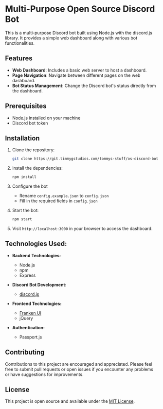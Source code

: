 # Multi-Purpose Open Source Discord Bot

This is a multi-purpose Discord bot built using Node.js with the discord.js library. It provides a simple web dashboard along with various bot functionalities.

## Features

- **Web Dashboard**: Includes a basic web server to host a dashboard.
- **Page Navigation**: Navigate between different pages on the web dashboard.
- **Bot Status Management**: Change the Discord bot's status directly from the dashboard.

## Prerequisites

- Node.js installed on your machine
- Discord bot token

## Installation

1. Clone the repository:

   ```bash
   git clone https://git.timmygstudios.com/tommys-stuff/os-discord-bot.git
    ```
2. Install the dependencies:

   ```bash
   npm install
   ```
3. Configure the bot

   * Rename `config.example.json` to `config.json`
    * Fill in the required fields in `config.json`
4. Start the bot:

   ```bash
   npm start
   ```
5. Visit `http://localhost:3000` in your browser to access the dashboard.

## Technologies Used:

- **Backend Technologies:**
  - Node.js
  - npm
  - Express

- **Discord Bot Development:**
  - [discord.js](https://discord.js.org/docs)

- **Frontend Technologies:**
  - [Franken UI](https://www.franken-ui.dev/)
  - jQuery

- **Authentication:**
  - Passport.js

## Contributing
Contributions to this project are encouraged and appreciated. Please feel free to submit pull requests or open issues if you encounter any problems or have suggestions for improvements.

## License
This project is open source and available under the [MIT License](LICENSE).
